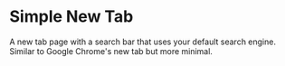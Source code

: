 # Simple New Tab

A new tab page with a search bar that uses your default search engine. Similar to Google Chrome's new tab but more minimal.